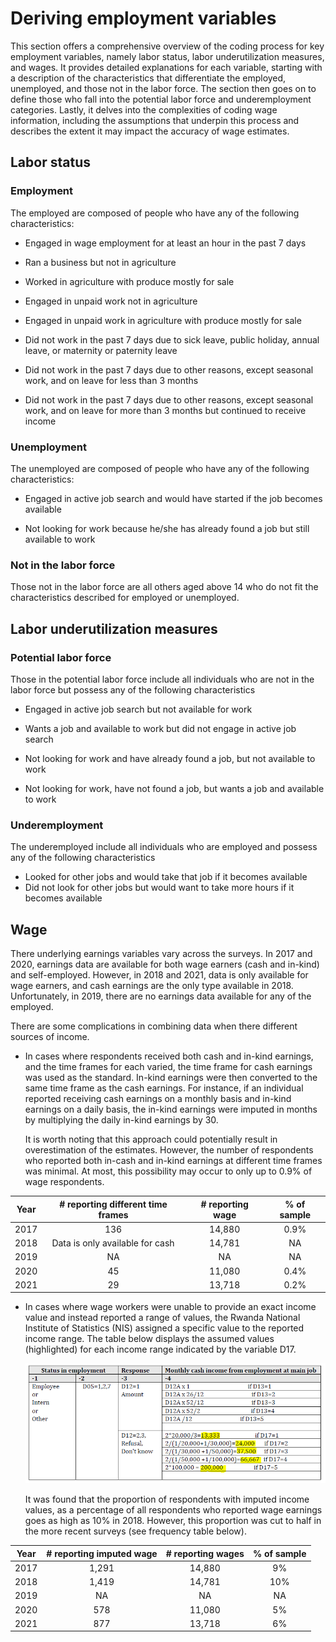 # Deriving employment variables

This section offers a comprehensive overview of the coding process for key employment variables, namely labor status, labor underutilization measures, and wages. It provides detailed explanations for each variable, starting with a description of the characteristics that differentiate the employed, unemployed, and those not in the labor force. The section then goes on to define those who fall into the potential labor force and underemployment categories. Lastly, it delves into the complexities of coding wage information, including the assumptions that underpin this process and describes the extent it may impact the accuracy of wage estimates.

## Labor status

### Employment

The employed are composed of people who have any of the following characteristics:

- Engaged in wage employment for at least an hour in the past 7 days

- Ran a business but not in agriculture

- Worked in agriculture with produce mostly for sale

- Engaged in unpaid work not in agriculture

- Engaged in unpaid work in agriculture with produce mostly for sale

- Did not work in the past 7 days due to sick leave, public holiday, annual leave, or maternity or paternity leave

- Did not work in the past 7 days due to other reasons, except seasonal work, and on leave for less than 3 months

- Did not work in the past 7 days due to other reasons, except seasonal work, and on leave for more than 3 months but continued to receive income

### Unemployment

The unemployed are composed of people who have any of the following characteristics:

- Engaged in active job search and would have started if the job becomes available

- Not looking for work because he/she has already found a job but still available to work

### Not in the labor force

Those not in the labor force are all others aged above 14 who do not fit the characteristics described for employed or unemployed.

## Labor underutilization measures

### Potential labor force

Those in the potential labor force include all individuals who are not in the labor force but possess any of the following characteristics

- Engaged in active job search but not available for work

- Wants a job and available to work but did not engage in active job search

- Not looking for work and have already found a job, but not available to work

- Not looking for work, have not found a job, but wants a job and available to work

### Underemployment

The underemployed include all individuals who are employed and possess any of the following characteristics

- Looked for other jobs and would take that job if it becomes available
- Did not look for other jobs but would want to take more hours if it becomes available

## Wage

There underlying earnings variables vary across the surveys. In 2017 and 2020, earnings data are available for both wage earners (cash and in-kind) and self-employed. However, in 2018 and 2021, data is only available for wage earners, and cash earnings are the only type available in 2018. Unfortunately, in 2019, there are no earnings data available for any of the employed.

There are some complications in combining data when there different sources of income.
- In cases where respondents received both cash and in-kind earnings, and the time frames for each varied, the time frame for cash earnings was used as the standard. In-kind earnings were then converted to the same time frame as the cash earnings. For instance, if an individual reported receiving cash earnings on a monthly basis and in-kind earnings on a daily basis, the in-kind earnings were imputed in months by multiplying the daily in-kind earnings by 30.

  It is worth noting that this approach could potentially result in overestimation of the estimates. However, the number of respondents who reported both in-cash and in-kind earnings at different time frames was minimal. At most, this possibility may occur to only up to 0.9% of wage respondents. 

| **Year** | **# reporting different time frames** | **# reporting wage** | **% of sample** |
|:---:|:---:|:---:|:---:|
| 2017 | 136 | 14,880 | 0.9% |
| 2018 | Data is only available for cash | 14,781 | NA |
| 2019 | NA | NA | NA |
| 2020 | 45 | 11,080 | 0.4% |
| 2021 | 29 | 13,718 | 0.2% |

- In cases where wage workers were unable to provide an exact income value and instead reported a range of values, the Rwanda National Institute of Statistics (NIS) assigned a specific value to the reported income range. The table below displays the assumed values (highlighted) for each income range indicated by the variable D17.

   ![image](utilities/assumed_values.PNG)

  It was found that the proportion of respondents with imputed income values, as a percentage of all respondents who reported wage earnings goes as high as 10% in 2018. However, this proportion was cut to half in the more recent surveys (see frequency table below).

| **Year** | **# reporting imputed wage** | **# reporting wages** | **% of sample** |
|:---:|:---:|:---:|:---:|
| 2017 | 1,291 | 14,880 | 9% |
| 2018 | 1,419 | 14,781 | 10% |
| 2019 | NA | NA | NA |
| 2020 | 578 | 11,080 | 5% |
| 2021 | 877 | 13,718 | 6% |




